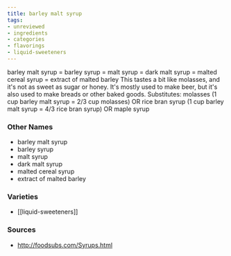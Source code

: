 ```yaml
---
title: barley malt syrup
tags:
- unreviewed
- ingredients
- categories
- flavorings
- liquid-sweeteners
---
```

barley malt syrup = barley syrup = malt syrup = dark malt syrup = malted cereal syrup = extract of malted barley This tastes a bit like molasses, and it's not as sweet as sugar or honey. It's mostly used to make beer, but it's also used to make breads or other baked goods. Substitutes: molasses (1 cup barley malt syrup = 2/3 cup molasses) OR rice bran syrup (1 cup barley malt syrup = 4/3 rice bran syrup) OR maple syrup

### Other Names

* barley malt syrup
* barley syrup
* malt syrup
* dark malt syrup
* malted cereal syrup
* extract of malted barley

### Varieties

* [[liquid-sweeteners]]

### Sources
* http://foodsubs.com/Syrups.html
